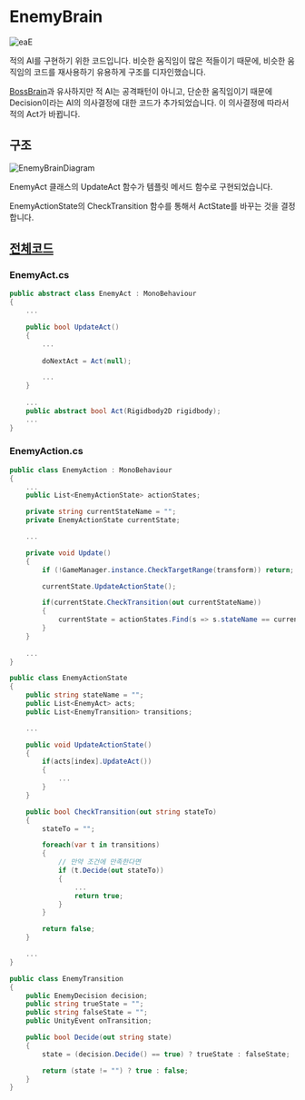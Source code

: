 # EnemyBrain
![eaE](https://user-images.githubusercontent.com/36800639/153006817-a898281b-903d-4a63-9915-f821584a1b8e.PNG)

적의 AI를 구현하기 위한 코드입니다. 비슷한 움직임이 많은 적들이기 때문에, 비슷한 움직임의 코드를 재사용하기 유용하게 구조를 디자인했습니다.

[BossBrain](https://github.com/ComeBiga/DownWellGame/tree/main/DownWell/Assets/1.Scripts/Enemy/Boss/Pattern/README.md)과 유사하지만 적 AI는 공격패턴이 아니고, 단순한 움직임이기 때문에 Decision이라는 AI의 의사결정에 대한 코드가 추가되었습니다.
이 의사결정에 따라서 적의 Act가 바뀝니다.

## 구조
![EnemyBrainDiagram](https://user-images.githubusercontent.com/36800639/153007277-7290d309-e4e0-45a9-8a34-5d4db4c1cf9c.png)

EnemyAct 클래스의 UpdateAct 함수가 템플릿 메서드 함수로 구현되었습니다.

EnemyActionState의 CheckTransition 함수를 통해서 ActState를 바꾸는 것을 결정합니다.

## [전체코드](https://github.com/ComeBiga/DownWellGame/tree/main/DownWell/Assets/99.EnemyEditor/Scripts)
### EnemyAct.cs
```c#
public abstract class EnemyAct : MonoBehaviour
{
    ...

    public bool UpdateAct()
    {
        ...
        
        doNextAct = Act(null);

        ...
    }
    
    ...
    public abstract bool Act(Rigidbody2D rigidbody);
    ...
}
```

### EnemyAction.cs

```c#
public class EnemyAction : MonoBehaviour
{
    ...
    public List<EnemyActionState> actionStates;

    private string currentStateName = "";
    private EnemyActionState currentState;

    ...

    private void Update()
    {
        if (!GameManager.instance.CheckTargetRange(transform)) return;

        currentState.UpdateActionState();

        if(currentState.CheckTransition(out currentStateName))
        {
            currentState = actionStates.Find(s => s.stateName == currentStateName);
        }
    }
    
    ...
}
```

```c#
public class EnemyActionState
{
    public string stateName = "";
    public List<EnemyAct> acts;
    public List<EnemyTransition> transitions;

    ...

    public void UpdateActionState()
    {
        if(acts[index].UpdateAct())
        {
            ...
        }
    }

    public bool CheckTransition(out string stateTo)
    {
        stateTo = "";

        foreach(var t in transitions)
        {
            // 만약 조건에 만족한다면
            if (t.Decide(out stateTo))
            {
                ...
                return true;
            }
        }

        return false;
    }

    ...
}
```

```c#
public class EnemyTransition
{
    public EnemyDecision decision;
    public string trueState = "";
    public string falseState = "";
    public UnityEvent onTransition;

    public bool Decide(out string state)
    {
        state = (decision.Decide() == true) ? trueState : falseState;

        return (state != "") ? true : false;
    }
}
```
